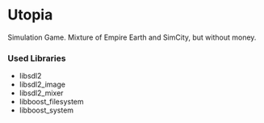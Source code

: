 # Utopia
Simulation Game. Mixture of Empire Earth and SimCity, but without money.

### Used Libraries
* libsdl2
* libsdl2_image
* libsdl2_mixer
* libboost_filesystem
* libboost_system
